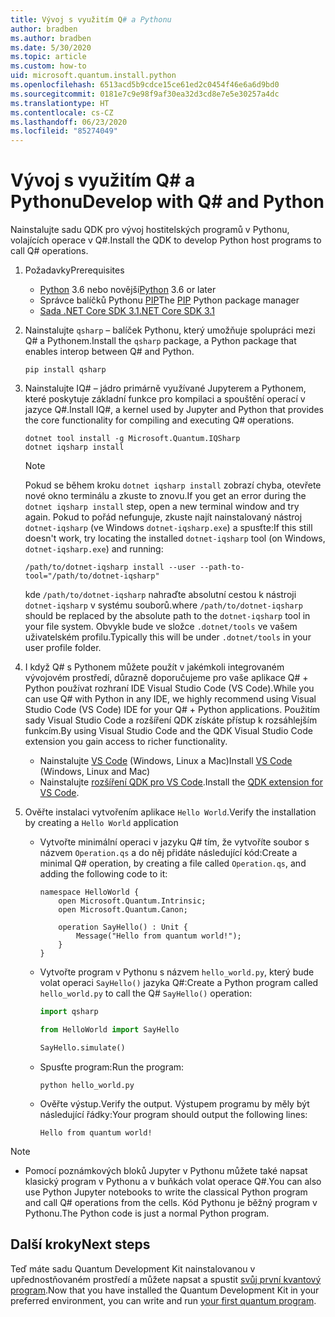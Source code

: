 ```yaml
---
title: Vývoj s využitím Q# a Pythonu
author: bradben
ms.author: bradben
ms.date: 5/30/2020
ms.topic: article
ms.custom: how-to
uid: microsoft.quantum.install.python
ms.openlocfilehash: 6513acd5b9cdce15ce61ed2c0454f46e6a6d9bd0
ms.sourcegitcommit: 0181e7c9e98f9af30ea32d3cd8e7e5e30257a4dc
ms.translationtype: HT
ms.contentlocale: cs-CZ
ms.lasthandoff: 06/23/2020
ms.locfileid: "85274049"
---
```

# <a name="develop-with-q-and-python"></a><span data-ttu-id="e8918-102">Vývoj s využitím Q# a Pythonu</span><span class="sxs-lookup"><span data-stu-id="e8918-102">Develop with Q# and Python</span></span>

<span data-ttu-id="e8918-103">Nainstalujte sadu QDK pro vývoj hostitelských programů v Pythonu, volajících operace v Q#.</span><span class="sxs-lookup"><span data-stu-id="e8918-103">Install the QDK to develop Python host programs to call Q# operations.</span></span>

1. <span data-ttu-id="e8918-104">Požadavky</span><span class="sxs-lookup"><span data-stu-id="e8918-104">Prerequisites</span></span>

    - <span data-ttu-id="e8918-105">[Python](https://www.python.org/downloads/) 3.6 nebo novější</span><span class="sxs-lookup"><span data-stu-id="e8918-105">[Python](https://www.python.org/downloads/) 3.6 or later</span></span>
    - <span data-ttu-id="e8918-106">Správce balíčků Pythonu [PIP](https://pip.pypa.io/en/stable/installing)</span><span class="sxs-lookup"><span data-stu-id="e8918-106">The [PIP](https://pip.pypa.io/en/stable/installing) Python package manager</span></span>
    - [<span data-ttu-id="e8918-107">Sada .NET Core SDK 3.1</span><span class="sxs-lookup"><span data-stu-id="e8918-107">.NET Core SDK 3.1</span></span>](https://dotnet.microsoft.com/download/dotnet-core/3.1)


1. <span data-ttu-id="e8918-108">Nainstalujte `qsharp` – balíček Pythonu, který umožňuje spolupráci mezi Q# a Pythonem.</span><span class="sxs-lookup"><span data-stu-id="e8918-108">Install the `qsharp` package, a Python package that enables interop between Q# and Python.</span></span>

    ```
    pip install qsharp
    ```

1. <span data-ttu-id="e8918-109">Nainstalujte IQ# – jádro primárně využívané Jupyterem a Pythonem, které poskytuje základní funkce pro kompilaci a spouštění operací v jazyce Q#.</span><span class="sxs-lookup"><span data-stu-id="e8918-109">Install IQ#, a kernel used by Jupyter and Python that provides the core functionality for compiling and executing Q# operations.</span></span>

    ```dotnetcli
    dotnet tool install -g Microsoft.Quantum.IQSharp
    dotnet iqsharp install
    ```

    > [!NOTE]
    > <span data-ttu-id="e8918-110">Pokud se během kroku `dotnet iqsharp install` zobrazí chyba, otevřete nové okno terminálu a zkuste to znovu.</span><span class="sxs-lookup"><span data-stu-id="e8918-110">If you get an error during the `dotnet iqsharp install` step, open a new terminal window and try again.</span></span>
    > <span data-ttu-id="e8918-111">Pokud to pořád nefunguje, zkuste najít nainstalovaný nástroj `dotnet-iqsharp` (ve Windows `dotnet-iqsharp.exe`) a spusťte:</span><span class="sxs-lookup"><span data-stu-id="e8918-111">If this still doesn't work, try locating the installed `dotnet-iqsharp` tool (on Windows, `dotnet-iqsharp.exe`) and running:</span></span>
    > ```
    > /path/to/dotnet-iqsharp install --user --path-to-tool="/path/to/dotnet-iqsharp"
    > ```
    > <span data-ttu-id="e8918-112">kde `/path/to/dotnet-iqsharp` nahraďte absolutní cestou k nástroji `dotnet-iqsharp` v systému souborů.</span><span class="sxs-lookup"><span data-stu-id="e8918-112">where `/path/to/dotnet-iqsharp` should be replaced by the absolute path to the `dotnet-iqsharp` tool in your file system.</span></span>
    > <span data-ttu-id="e8918-113">Obvykle bude ve složce `.dotnet/tools` ve vašem uživatelském profilu.</span><span class="sxs-lookup"><span data-stu-id="e8918-113">Typically this will be under `.dotnet/tools` in your user profile folder.</span></span>
  
1. <span data-ttu-id="e8918-114">I když Q# s Pythonem můžete použít v jakémkoli integrovaném vývojovém prostředí, důrazně doporučujeme pro vaše aplikace Q# + Python používat rozhraní IDE Visual Studio Code (VS Code).</span><span class="sxs-lookup"><span data-stu-id="e8918-114">While you can use Q# with Python in any IDE, we highly recommend using Visual Studio Code (VS Code) IDE for your Q# + Python applications.</span></span> <span data-ttu-id="e8918-115">Použitím sady Visual Studio Code a rozšíření QDK získáte přístup k rozsáhlejším funkcím.</span><span class="sxs-lookup"><span data-stu-id="e8918-115">By using Visual Studio Code and the QDK Visual Studio Code extension you gain access to richer functionality.</span></span>

    - <span data-ttu-id="e8918-116">Nainstalujte [VS Code](https://code.visualstudio.com/download) (Windows, Linux a Mac)</span><span class="sxs-lookup"><span data-stu-id="e8918-116">Install [VS Code](https://code.visualstudio.com/download) (Windows, Linux and Mac)</span></span>
    - <span data-ttu-id="e8918-117">Nainstalujte [rozšíření QDK pro VS Code](https://marketplace.visualstudio.com/items?itemName=quantum.quantum-devkit-vscode).</span><span class="sxs-lookup"><span data-stu-id="e8918-117">Install the [QDK extension for VS Code](https://marketplace.visualstudio.com/items?itemName=quantum.quantum-devkit-vscode).</span></span>

1. <span data-ttu-id="e8918-118">Ověřte instalaci vytvořením aplikace `Hello World`.</span><span class="sxs-lookup"><span data-stu-id="e8918-118">Verify the installation by creating a `Hello World` application</span></span>

    - <span data-ttu-id="e8918-119">Vytvořte minimální operaci v jazyku Q# tím, že vytvoříte soubor s názvem `Operation.qs` a do něj přidáte následující kód:</span><span class="sxs-lookup"><span data-stu-id="e8918-119">Create a minimal Q# operation, by creating a file called `Operation.qs`, and adding the following code to it:</span></span>

        ```qsharp
        namespace HelloWorld {
            open Microsoft.Quantum.Intrinsic;
            open Microsoft.Quantum.Canon;

            operation SayHello() : Unit {
                Message("Hello from quantum world!");
            }
        }
        ```

    - <span data-ttu-id="e8918-120">Vytvořte program v Pythonu s názvem `hello_world.py`, který bude volat operaci `SayHello()` jazyka Q#:</span><span class="sxs-lookup"><span data-stu-id="e8918-120">Create a Python program called `hello_world.py` to call the Q# `SayHello()` operation:</span></span>

        ```python
        import qsharp

        from HelloWorld import SayHello

        SayHello.simulate()
        ```

    - <span data-ttu-id="e8918-121">Spusťte program:</span><span class="sxs-lookup"><span data-stu-id="e8918-121">Run the program:</span></span>

        ```
        python hello_world.py
        ```

    - <span data-ttu-id="e8918-122">Ověřte výstup.</span><span class="sxs-lookup"><span data-stu-id="e8918-122">Verify the output.</span></span> <span data-ttu-id="e8918-123">Výstupem programu by měly být následující řádky:</span><span class="sxs-lookup"><span data-stu-id="e8918-123">Your program should output the following lines:</span></span>

        ```
        Hello from quantum world!
        ```


> [!NOTE]
> * <span data-ttu-id="e8918-124">Pomocí poznámkových bloků Jupyter v Pythonu můžete také napsat klasický program v Pythonu a v buňkách volat operace Q#.</span><span class="sxs-lookup"><span data-stu-id="e8918-124">You can also use Python Jupyter notebooks to write the classical Python program and call Q# operations from the cells.</span></span> <span data-ttu-id="e8918-125">Kód Pythonu je běžný program v Pythonu.</span><span class="sxs-lookup"><span data-stu-id="e8918-125">The Python code is just a normal Python program.</span></span>

## <a name="next-steps"></a><span data-ttu-id="e8918-126">Další kroky</span><span class="sxs-lookup"><span data-stu-id="e8918-126">Next steps</span></span>

<span data-ttu-id="e8918-127">Teď máte sadu Quantum Development Kit nainstalovanou v upřednostňovaném prostředí a můžete napsat a spustit [svůj první kvantový program](xref:microsoft.quantum.quickstarts.qrng).</span><span class="sxs-lookup"><span data-stu-id="e8918-127">Now that you have installed the Quantum Development Kit in your preferred environment, you can write and run [your first quantum program](xref:microsoft.quantum.quickstarts.qrng).</span></span>
